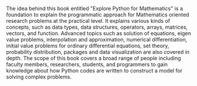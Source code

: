 The idea behind this book entitled "Explore Python for Mathematics" is a foundation to explain the programmatic approach for Mathematics oriented research problems at the practical level. It explains various kinds of concepts, such as data types, data structures, operators, arrays, matrices, vectors, and function. Advanced topics such as solution of equations, eigen value problems, interpolation and approximation, numerical differentiation, initial value problems for ordinary differential equations, set theory, probability distribution, packages and data visualization are also covered in depth. The scope of this book covers a broad range of people including faculty members, researchers, students, and programmers to gain knowledge about how Python codes are written to construct a model for solving complex problems.
